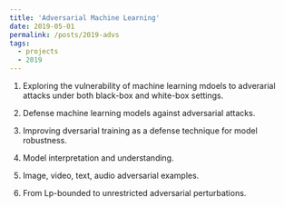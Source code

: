 ```yaml
---
title: 'Adversarial Machine Learning'
date: 2019-05-01
permalink: /posts/2019-advs
tags:
  - projects
  - 2019
---
```


1. Exploring the vulnerability of machine learning mdoels to adverarial attacks under both black-box and white-box settings. 

2. Defense machine learning models against adversarial attacks.

3. Improving dversarial training as a defense technique for model robustness.

4. Model interpretation and understanding.

5. Image, video, text, audio adversarial examples.

6. From Lp-bounded to unrestricted adversarial perturbations.
